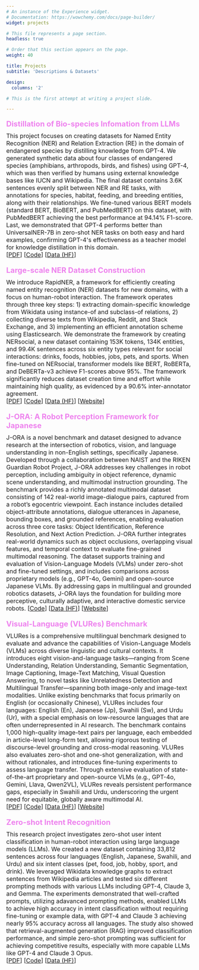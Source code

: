 ```yaml
---
# An instance of the Experience widget.
# Documentation: https://wowchemy.com/docs/page-builder/
widget: projects

# This file represents a page section.
headless: true

# Order that this section appears on the page.
weight: 40

title: Projects
subtitle: 'Descriptions & Datasets'

design:
  columns: '2'

# This is the first attempt at writing a project slide.

---
```


<style> 

.project-title {
   margin-bottom: 5px;
   margin-top: 20px;  /* Space above each section */
   font-size: 20px;
   font-weight: bold;
   color: violet;   /* violet appeared beautiful on the page */ 
}

.project-details {
   margin-bottom: 10px;
   margin-top: 10px;  /* Space above each section */
   font-size: 16px;
}
</style>


<h4 class="project-title">Distillation of Bio-species Infomation from LLMs</h4>

<div class='project-details'>
This project focuses on creating datasets for Named Entity Recognition (NER) and Relation Extraction (RE) in the domain of endangered species by distilling knowledge from GPT-4. We generated synthetic data about four classes of endangered species (amphibians, arthropods, birds, and fishes) using GPT-4, which was then verified by humans using external knowledge bases like IUCN and Wikipedia. The final dataset contains 3.6K sentences evenly split between NER and RE tasks, with annotations for species, habitat, feeding, and breeding entities, along with their relationships. We fine-tuned various BERT models (standard BERT, BioBERT, and PubMedBERT) on this dataset, with PubMedBERT achieving the best performance at 94.14% F1-score. Last, we demonstrated that GPT-4 performs better than UniversalNER-7B in zero-shot NER tasks on both easy and hard examples, confirming GPT-4's effectiveness as a teacher model for knowledge distillation in this domain. <br>
[<a href="https://arxiv.org/abs/2403.15430">PDF</a>] [<a href="https://github.com/jatuhurrra/DistillationBiospeciesLLM/">Code</a>]
[<a href="https://huggingface.co/datasets/atamiles/DistillationBiospeciesLLM">Data (HF)</a>] 
</div>

<h4 class="project-title">Large-scale NER Dataset Construction</h4>

<div class='project-details'>
We introduce RapidNER, a framework for efficiently creating named entity recognition (NER) datasets for new domains, with a focus on human-robot interaction. The framework operates through three key steps: 1) extracting domain-specific knowledge from Wikidata using instance-of and subclass-of relations, 2) collecting diverse texts from Wikipedia, Reddit, and Stack Exchange, and 3) implementing an efficient annotation scheme using Elasticsearch. We demonstrate the framework by creating NERsocial, a new dataset containing 153K tokens, 134K entities, and 99.4K sentences across six entity types relevant for social interactions: drinks, foods, hobbies, jobs, pets, and sports. When fine-tuned on NERsocial, transformer models like BERT, RoBERTa, and DeBERTa-v3 achieve F1-scores above 95%. The framework significantly reduces dataset creation time and effort while maintaining high quality, as evidenced by a 90.6% inter-annotator agreement.   <br>
[<a href="http://arxiv.org/abs/2412.09634">PDF</a>] [<a href="https://github.com/jatuhurrra/rapidner">Code</a>]  
[<a href="https://huggingface.co/datasets/atamiles/NERsocial">Data (HF)</a>] [<a href="https://jatuhurrra.github.io/Rapid/">Website</a>] 
</div>

<h4 class="project-title">J-ORA: A Robot Perception Framework for Japanese</h4>

<div class='project-details'>
J-ORA is a novel benchmark and dataset designed to advance research at the intersection of robotics, vision, and language understanding in non-English settings, specifically Japanese. Developed through a collaboration between NAIST and the RIKEN Guardian Robot Project, J-ORA addresses key challenges in robot perception, including ambiguity in object reference, dynamic scene understanding, and multimodal instruction grounding. The benchmark provides a richly annotated multimodal dataset consisting of 142 real-world image-dialogue pairs, captured from a robot’s egocentric viewpoint. Each instance includes detailed object-attribute annotations, dialogue utterances in Japanese, bounding boxes, and grounded references, enabling evaluation across three core tasks: Object Identification, Reference Resolution, and Next Action Prediction. J-ORA further integrates real-world dynamics such as object occlusions, overlapping visual features, and temporal context to evaluate fine-grained multimodal reasoning. The dataset supports training and evaluation of Vision-Language Models (VLMs) under zero-shot and fine-tuned settings, and includes comparisons across proprietary models (e.g., GPT-4o, Gemini) and open-source Japanese VLMs. By addressing gaps in multilingual and grounded robotics datasets, J-ORA lays the foundation for building more perceptive, culturally adaptive, and interactive domestic service robots.
[<a href="https://jatuhurrra.github.io/J-ORA/">Code</a>] 
[<a href="https://huggingface.co/datasets/atamiles/J-ORA/">Data (HF)</a>] [<a href="https://jatuhurrra.github.io/OpenPerception/">Website</a>] 
</div>

<h4 class="project-title">Visual-Language (VLURes) Benchmark</h4>

<div class='project-details'>
VLURes is a comprehensive multilingual benchmark designed to evaluate and advance the capabilities of Vision-Language Models (VLMs) across diverse linguistic and cultural contexts. It introduces eight vision-and-language tasks—ranging from Scene Understanding, Relation Understanding, Semantic Segmentation, Image Captioning, Image-Text Matching, Visual Question Answering, to novel tasks like Unrelatedness Detection and Multilingual Transfer—spanning both image-only and image-text modalities. Unlike existing benchmarks that focus primarily on English (or occasionally Chinese), VLURes includes four languages: English (En), Japanese (Jp), Swahili (Sw), and Urdu (Ur), with a special emphasis on low-resource languages that are often underrepresented in AI research. The benchmark contains 1,000 high-quality image-text pairs per language, each embedded in article-level long-form text, allowing rigorous testing of discourse-level grounding and cross-modal reasoning. VLURes also evaluates zero-shot and one-shot generalization, with and without rationales, and introduces fine-tuning experiments to assess language transfer. Through extensive evaluation of state-of-the-art proprietary and open-source VLMs (e.g., GPT-4o, Gemini, Llava, Qwen2VL), VLURes reveals persistent performance gaps, especially in Swahili and Urdu, underscoring the urgent need for equitable, globally aware multimodal AI.  <br>
[<a href="https://arxiv.org/abs/2406.15359">PDF</a>] [<a href="https://github.com/jatuhurrra/VLURes/">Code</a>] 
[<a href="https://huggingface.co/datasets/atamiles/VLURes/">Data (HF)</a>] [<a href="https://jatuhurrra.github.io/VLURes/">Website</a>] 
</div>

<h4 class="project-title">Zero-shot Intent Recognition</h4>

<div class='project-details'>
This research project investigates zero-shot user intent classification in human-robot interaction using large language models (LLMs). We created a new dataset containing 33,812 sentences across four languages (English, Japanese, Swahili, and Urdu) and six intent classes (pet, food, job, hobby, sport, and drink). We leveraged Wikidata knowledge graphs to extract sentences from Wikipedia articles and tested six different prompting methods with various LLMs including GPT-4, Claude 3, and Gemma. The experiments demonstrated that well-crafted prompts, utilizing adavanced prompting methods, enabled LLMs to achieve high accuracy in intent classification without requiring fine-tuning or example data, with GPT-4 and Claude 3 achieving nearly 95% accuracy across all languages. The study also showed that retrieval-augmented generation (RAG) improved classification performance, and simple zero-shot prompting was sufficient for achieving competitive results, especially with more capable LLMs like GPT-4 and Claude 3 Opus.  <br>
[<a href="https://www.researchgate.net/publication/381548253_Zero-shot_Retrieval_of_User_Intent_in_Human-Robot_Interaction_with_Large_Language_Models">PDF</a>] 
[<a href="https://github.com/jatuhurrra/LLM-for-Intent-Classification">Code</a>] 
[<a href="https://huggingface.co/datasets/atamiles/ZeroshotIntentClassification">Data (HF)</a>] 
</div>